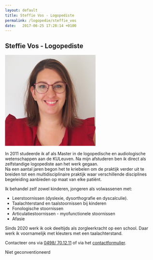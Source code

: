 ```yaml
---
layout: default
title: Steffie Vos - Logopediste 
permalink: /logopedie/steffie_vos
date:   2017-06-25 17:28:14 +0100
---
```


## Steffie Vos - Logopediste 

<img src="/assets/img/Steffie_SQ.jpg" class="circular--square">

    
In 2011 studeerde ik af als Master in de logopedische en audiologische wetenschappen aan de KULeuven. Na mijn afstuderen ben ik direct als zelfstandige logopediste aan het werk gegaan.  
Na een aantal jaren begon het te kriebelen om de praktijk verder uit te breiden tot een multidisciplinaire praktijk waar verschillende disciplines begeleiding aanbieden op maat van elke patiënt.  
  
Ik behandel zelf zowel kinderen, jongeren als volwassenen met:  
 
- Leerstoornissen (dyslexie, dysorthografie en dyscalculie).  
- Taalachterstand en taalstoornissen bij kinderen  
- Fonologische stoornissen  
- Articulatiestoornissen - myofunctionele stoornissen  
- Afasie  

Sinds 2020 werk ik ook deeltijds als zorgleerkracht op een school. Daar werk ik voornamelijk met kleuters met een taalachterstand.

  
Contacteer ons via <a href="tel:+32498701211" itemprop="telephone">0498/ 70.12.11</a> of via het [contactformulier](/contact.html).
  
  
 Niet geconventioneerd